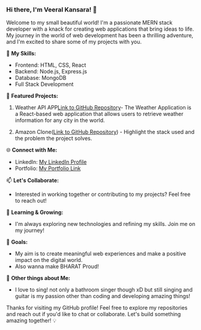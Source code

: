 ### Hi there, I'm Veeral Kansara! 👋
Welcome to my small beautiful world!
I'm a passionate MERN stack developer with a knack for creating web applications that bring ideas to life. My journey in the world of web development has been a thrilling adventure, and I'm excited to share some of my projects with you.

🚀 **My Skills:**
- Frontend: HTML, CSS, React
- Backend: Node.js, Express.js
- Database: MongoDB
- Full Stack Development

🌟 **Featured Projects:**

1. Weather API APP[Link to GitHub Repository](https://github.com/viralkansarav/weather-application)- 
The Weather Application is a React-based web application that allows users to retrieve weather information for any city in the world.

2. Amazon Clone([Link to GitHub Repository](https://github.com/viralkansarav/amazon-clone)) - Highlight the stack used and the problem the project solves.


🌐 **Connect with Me:**
- LinkedIn: [My LinkedIn Profile](www.linkedin.com/in/veeralkansara)
- Portfolio: [My Portfolio Link](Comming-SOON)

📫 **Let's Collaborate:**
- Interested in working together or contributing to my projects? Feel free to reach out!

🌱 **Learning & Growing:**
- I'm always exploring new technologies and refining my skills. Join me on my journey!

🎯 **Goals:**
- My aim is to create meaningful web experiences and make a positive impact on the digital world.
- Also wanna make BHARAT Proud!


🔗 **Other things about Me:**
- I love to sing! not only a bathroom singer though xD but still singing and guitar is my passion other than coding and developing amazing things!

Thanks for visiting my GitHub profile! Feel free to explore my repositories and reach out if you'd like to chat or collaborate. Let's build something amazing together! 💡
